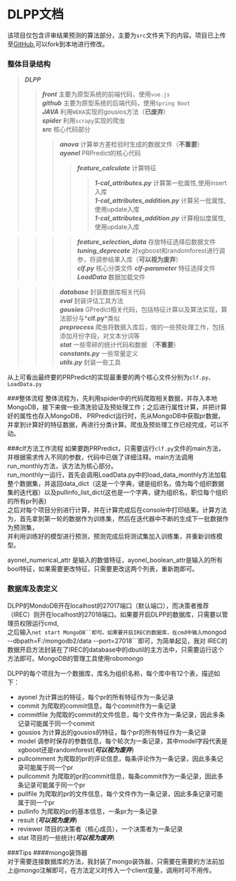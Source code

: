 # DLPP文档
该项目仅包含评审结果预测的算法部分，主要为```src```文件夹下的内容。项目已上传至[GitHub](https://github.com/ayonel/DLPP),可以fork到本地进行修改。

### 整体目录结构
>*__DLPP__*
>>*__front__*  主要为原型系统的前端代码，使用```vue.js```  
>>*__github__*  主要为原型系统的后端代码，使用```Spring Boot```  
>>*__JAVA__*  利用```WEKA```实现的gousios方法（**已废弃**）  
>>*__spider__* 利用```scrapy```实现的爬虫   
>>*__src__* 核心代码部分  
>>>*__anova__* 计算单方差检验时生成的数据文件（**不重要**）  
>>>*__ayonel__* PRPredict的核心代码  
>>>>*__feature_calculate__* 计算特征  
>>>>>*__1-cal_attributes.py__* 计算第一批属性,使用insert入库  
>>>>>*__1-cal_attributes_addition.py__* 计算另一批属性,使用update入库  
>>>>>*__1-cal_attributes_addition.py__* 计算相似度属性,使用update入库

>>>>*__feature_selection_data__* 存放特征选择后数据文件  
>>>>*__tuning_deprecate__* 对xgboost和randomforest进行调参，将调参结果入库（**可以视为废弃**）  
>>>>*__clf.py__* 核心分类文件
>>>>*__clf-parameter__* 特征选择文件
>>>>*__LoadData__* 数据加载文件

>>>*__database__* 封装数据库相关代码  
>>>*__eval__* 封装评估工具方法  
>>>*__gousios__* GPredict相关代码，包括特征计算以及算法实现，算法部分与*__clf.py__*类似  
>>>*__preprocess__* 爬虫将数据入库后，做的一些预处理工作，包括添加月份字段，对文本分词等  
>>>*__stat__* 一些零碎的统计代码和数据  （**不重要**）  
>>>*__constants.py__* 一些常量定义  
>>>*__utils.py__* 封装一些工具

从上可看出最终要的PRPredict的实现最重要的两个核心文件分别为```clf.py```、```LoadData.py```


###整体流程
整体流程为，先利用spider中的代码爬取相关数据，并存入本地MongoDB，接下来做一些清洗验证及预处理工作；之后进行属性计算，并把计算好的属性也存入MongoDB， 
PRPredict运行时，先从MongoDB中获取pr数据，并拿到计算好的特征数据，再进行分类计算。爬虫及预处理工作已经完成，可以不动。

###clf方法工作流程
如果要跑PRPredict，只需要运行```clf.py```文件的main方法，并根据需求传入不同的参数，代码中已做了详细注释。main方法调用run_monthly方法，该方法为核心部分。  
run_monthly一运行，首先会调用LoadData.py中的load_data_monthly方法加载整个数据集，并返回data_dict（这是一个字典，键是组织名，值为每个组织数据集的迭代器）以及pullinfo_list_dict(这也是一个字典，键为组织名，职位每个组织的所有pr列表)  
之后对每个项目分别进行计算，并在计算完成后在console中打印结果。计算方法为，首先拿到第一轮的数据作为训练集，然后在迭代器中不断的生成下一批数据作为预测集，  
并利用训练好的模型进行预测，预测完成后将测试集加入训练集，并重新训练模型。

ayonel_numerical_attr 是输入的数值特征，ayonel_boolean_attr是输入的所有bool特征，如果需要更改特征，只需要更改这两个列表，重新跑即可。  

### 数据库及表定义
DLPP的MondoDB开在localhost的27017端口（默认端口），而决策者推荐（IREC）则开在localhost的27018端口。如果要开启DLPP的数据库，只需要以管理员权限运行cmd,  
之后输入```net start MongoDB``即可。如果要开启IREC的数据库，在cmd中输入```mongod --dbpath=F:/mongodb2/data --port=27018```即可，为简单起见，我对
IREC的数据开启方法封装在了IREC的database中的dbutil的主方法中，只需要运行这个方法即可。MongoDB的管理工具使用robomongo

DLPP的每个项目为一个数据库，库名为组织名称，每个库中有12个表，描述如下： 

+ ayonel 为计算出的特征，每个pr的所有特征作为一条记录   
+ commit 为爬取的commit信息，每个commit作为一条记录
+ commitfile 为爬取的commit的文件信息，每个文件作为一条记录，因此多条记录可能属于同一个commit
+ gousios 为计算出的gousios的特征，每个pr的所有特征作为一条记录
+ model 调参时保存的参数信息，每个轮次为一条记录，其中model字段代表是xgboost还是randomforest(*__可以视为废弃__*)
+ pullcomment 为爬取的pr的评论信息，每条评论作为一条记录，因此多条记录可能属于同一个pr
+ pullcommit 为爬取的pr的commit信息，每条commit作为一条记录，因此多条记录可能属于同一个pr
+ pullfile 为爬取的pr的文件信息，每个文件作为一条记录，因此多条记录可能属于同一个pr
+ pullinfo 为爬取的pr的基本信息，一条pr为一条记录
+ result (*__可以视为废弃__*)
+ reviewer 项目的决策者（核心成员），一个决策者为一条记录
+ stat 项目的一些统计(*__可以视为废弃__*)

###Tips 
####mongo装饰器  
对于需要连接数据库的方法，我封装了mongo装饰器，只需要在需要的方法前加上@mongo注解即可，在方法定义时传入一个client变量，调用时可不用传。








  










